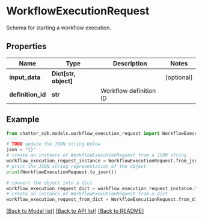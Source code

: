 # WorkflowExecutionRequest

Schema for starting a workflow execution.

## Properties

Name | Type | Description | Notes
------------ | ------------- | ------------- | -------------
**input_data** | **Dict[str, object]** |  | [optional] 
**definition_id** | **str** | Workflow definition ID | 

## Example

```python
from chatter_sdk.models.workflow_execution_request import WorkflowExecutionRequest

# TODO update the JSON string below
json = "{}"
# create an instance of WorkflowExecutionRequest from a JSON string
workflow_execution_request_instance = WorkflowExecutionRequest.from_json(json)
# print the JSON string representation of the object
print(WorkflowExecutionRequest.to_json())

# convert the object into a dict
workflow_execution_request_dict = workflow_execution_request_instance.to_dict()
# create an instance of WorkflowExecutionRequest from a dict
workflow_execution_request_from_dict = WorkflowExecutionRequest.from_dict(workflow_execution_request_dict)
```
[[Back to Model list]](../README.md#documentation-for-models) [[Back to API list]](../README.md#documentation-for-api-endpoints) [[Back to README]](../README.md)


